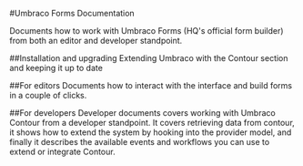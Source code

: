 #Umbraco Forms Documentation

Documents how to work with Umbraco Forms (HQ's official form builder) from both an editor and developer standpoint.

##Installation and upgrading
Extending Umbraco with the Contour section and keeping it up to date

##For editors
Documents how to interact with the interface and build forms in a couple of clicks.

##For developers
Developer documents covers working with Umbraco Contour from a developer standpoint. It covers retrieving data from contour, it shows how to extend the system by hooking into the provider model, and finally it describes the available events and workflows you can use to extend or integrate Contour.
